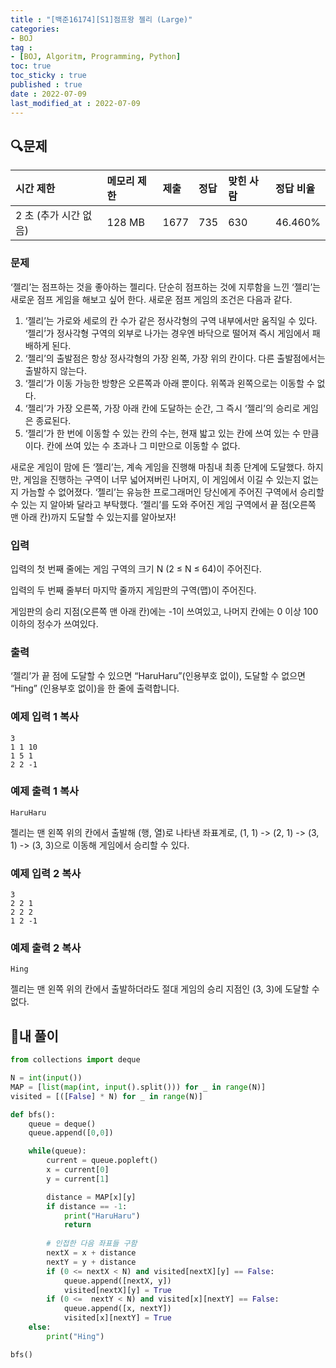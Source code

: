 ```yaml
---
title : "[백준16174][S1]점프왕 젤리 (Large)"
categories:
- BOJ
tag :
- [BOJ, Algoritm, Programming, Python]
toc: true
toc_sticky : true
published : true
date : 2022-07-09
last_modified_at : 2022-07-09
---
```


## 🔍문제

| 시간 제한             | 메모리 제한 | 제출 | 정답 | 맞힌 사람 | 정답 비율 |
| :-------------------- | :---------- | :--- | :--- | :-------- | :-------- |
| 2 초 (추가 시간 없음) | 128 MB      | 1677 | 735  | 630       | 46.460%   |

### 문제

‘젤리’는 점프하는 것을 좋아하는 젤리다. 단순히 점프하는 것에 지루함을 느낀 ‘젤리’는 새로운 점프 게임을 해보고 싶어 한다. 새로운 점프 게임의 조건은 다음과 같다.

1. ‘젤리’는 가로와 세로의 칸 수가 같은 정사각형의 구역 내부에서만 움직일 수 있다. ‘젤리’가 정사각형 구역의 외부로 나가는 경우엔 바닥으로 떨어져 즉시 게임에서 패배하게 된다.
2. ‘젤리’의 출발점은 항상 정사각형의 가장 왼쪽, 가장 위의 칸이다. 다른 출발점에서는 출발하지 않는다.
3. ‘젤리’가 이동 가능한 방향은 오른쪽과 아래 뿐이다. 위쪽과 왼쪽으로는 이동할 수 없다.
4. ‘젤리’가 가장 오른쪽, 가장 아래 칸에 도달하는 순간, 그 즉시 ‘젤리’의 승리로 게임은 종료된다.
5. ‘젤리’가 한 번에 이동할 수 있는 칸의 수는, 현재 밟고 있는 칸에 쓰여 있는 수 만큼이다. 칸에 쓰여 있는 수 초과나 그 미만으로 이동할 수 없다.

새로운 게임이 맘에 든 ‘젤리’는, 계속 게임을 진행해 마침내 최종 단계에 도달했다. 하지만, 게임을 진행하는 구역이 너무 넓어져버린 나머지, 이 게임에서 이길 수 있는지 없는지 가늠할 수 없어졌다. ‘젤리’는 유능한 프로그래머인 당신에게 주어진 구역에서 승리할 수 있는 지 알아봐 달라고 부탁했다. ‘젤리’를 도와 주어진 게임 구역에서 끝 점(오른쪽 맨 아래 칸)까지 도달할 수 있는지를 알아보자!

### 입력

입력의 첫 번째 줄에는 게임 구역의 크기 N (2 ≤ N ≤ 64)이 주어진다.

입력의 두 번째 줄부터 마지막 줄까지 게임판의 구역(맵)이 주어진다.

게임판의 승리 지점(오른쪽 맨 아래 칸)에는 -1이 쓰여있고, 나머지 칸에는 0 이상 100 이하의 정수가 쓰여있다.

### 출력

‘젤리’가 끝 점에 도달할 수 있으면 “HaruHaru”(인용부호 없이), 도달할 수 없으면 “Hing” (인용부호 없이)을 한 줄에 출력합니다.

### 예제 입력 1 복사

```
3
1 1 10
1 5 1
2 2 -1
```

### 예제 출력 1 복사

```
HaruHaru
```

젤리는 맨 왼쪽 위의 칸에서 출발해 (행, 열)로 나타낸 좌표계로,  (1, 1) -> (2, 1) -> (3, 1) -> (3, 3)으로 이동해 게임에서 승리할 수 있다.

### 예제 입력 2 복사

```
3
2 2 1
2 2 2
1 2 -1
```

### 예제 출력 2 복사

```
Hing
```

젤리는 맨 왼쪽 위의 칸에서 출발하더라도 절대 게임의 승리 지점인 (3, 3)에 도달할 수 없다.



## 📝내 풀이

```python
from collections import deque

N = int(input())
MAP = [list(map(int, input().split())) for _ in range(N)]
visited = [([False] * N) for _ in range(N)]

def bfs():
    queue = deque()
    queue.append([0,0])

    while(queue):
        current = queue.popleft()
        x = current[0]
        y = current[1]

        distance = MAP[x][y]
        if distance == -1:
            print("HaruHaru")
            return
        
        # 인접한 다음 좌표들 구함
        nextX = x + distance
        nextY = y + distance
        if (0 <= nextX < N) and visited[nextX][y] == False:
            queue.append([nextX, y])
            visited[nextX][y] = True           
        if (0 <=  nextY < N) and visited[x][nextY] == False:
            queue.append([x, nextY])
            visited[x][nextY] = True
    else:
        print("Hing")

bfs()
```
